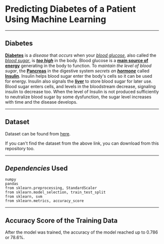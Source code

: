 # **Predicting Diabetes of a Patient Using Machine Learning**

---

## **Diabetes**

**[Diabetes](https://en.wikipedia.org/wiki/Diabetes "Diabetes Mellitus")** is a _disease_ that _occurs_ when your _<u>[blood glucose](https://medlineplus.gov/bloodsugar.html "Blood glucose")</u>_, also called the _<u>[blood sugar](https://medlineplus.gov/bloodsugar.html "Blood sugar")</u>_, is **_<u>too high</u>_** in the body. Blood glucose is a <u><strong>main source of energy</strong></u> generating in the body to function. To _maintain the level of blood sugar_, the <u>**[Pancreas](https://en.wikipedia.org/wiki/Pancreas "Pancreas")**</u> in the digestive system _secrets an **[hormone](https://en.wikipedia.org/wiki/Hormone "Hormone")**_ called <u>**[Insulin](https://en.wikipedia.org/wiki/Insulin "Insulin")**</u>. Insulin helps blood sugar enter the body's cells so it can be used for energy. Insulin also signals the <u>**[liver](https://en.wikipedia.org/wiki/Liver "Liver")**</u> to store blood sugar for later use. Blood sugar enters cells, and levels in the bloodstream decrease, signaling insulin to decrease too. When the level of Insulin is not produced sufficiently to neutralize blood sugar by some dysfunction, the sugar level increases with time and the disease develops.


---
## Dataset

Dataset can be found from [here](https://www.kaggle.com/code/omkarsabnis/diabetes-prediction-using-ml-pima-dataset/data "Dataset from Pima Indians Diabetes Database").

If you can't find the dataset from the above link, you can download from  this repository too.

---

## _Dependencies_  Used

    numpy
    pandas
    from sklearn.preprocessing, StandardScaler
    from sklearn.model_selection, train_test_split
    from sklearn, svm
    from sklearn.metrics, accuracy_score

---

## Accuracy Score of the Training Data
After the model was trained, the accuracy of the model reached up to 0.786 or 78.6%.
